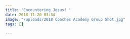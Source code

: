 ```yaml
---
title: 'Encountering Jesus! '
date: 2018-11-20 03:34
image: "/uploads/2018 Coaches Academy Group Shot.jpg"
tags: []

---
```

